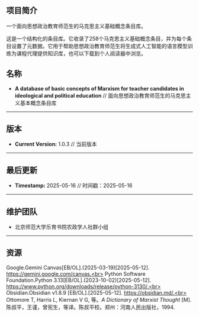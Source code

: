 ## 项目简介
一个面向思想政治教育师范生的马克思主义基础概念条目库。<br>

这是一个结构化的条目库。它收录了258个马克思主义基础概念条目，并为每个条目设置了元数据。它用于帮助思想政治教育师范生将生成式人工智能的语言模型训练为课程代理提供知识库，也可以下载到个人阅读器中浏览。

## 名称
* **A database of basic concepts of Marxism for teacher candidates in ideological and political education**  // 面向思想政治教育师范生的马克思主义基本概念条目库
---
## 版本
* **Current Version:** 1.0.3 // 当前版本
---
## 最后更新
* **Timestamp:** 2025-05-16 // 时间戳：2025-05-16
---
## 维护团队
* 北京师范大学乐育书院农政学人社群小组
---
## 资源
Google.Gemini Canvas[EB/OL].(2025-03-19)[2025-05-12]. https://gemini.google.com/canvas.<br>
Python Software Foundation.Python 3.13[EB/OL].(2023-10-02)[2025-05-12]. https://www.python.org/downloads/release/python-3130/.<br>
Obsidian.Obsidian v1.8.9 [EB/OL].[2025-05-12]. https://obsidian.md/.<br>
Ottomore T, Harris L, Kiernan V G, 等。*A Dictionary of Marxist Thought* [M]. 陈叔平，王谨，曾宪生，等译。陈叔平校。郑州：河南人民出版社，1994.<br>

